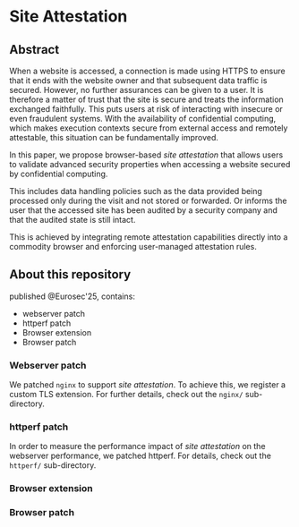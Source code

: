 # Site Attestation

## Abstract
When a website is accessed, a connection is made using HTTPS to ensure that it ends with the website owner and that subsequent data traffic is secured.
However, no further assurances can be given to a user.
It is therefore a matter of trust that the site is secure and treats the information exchanged faithfully.
This puts users at risk of interacting with insecure or even fraudulent systems.
With the availability of confidential computing, which makes execution contexts secure from external access and remotely attestable, this situation can be fundamentally improved.

In this paper, we propose browser-based _site attestation_ that allows users to validate advanced security properties when accessing a website secured by confidential computing.

This includes data handling policies such as the data provided being processed only during the visit and not stored or forwarded.
Or informs the user that the accessed site has been audited by a security company and that the audited state is still intact.

This is achieved by integrating remote attestation capabilities directly into a commodity browser and enforcing user-managed attestation rules.

## About this repository

published @Eurosec'25, contains:
- webserver patch
- httperf patch
- Browser extension
- Browser patch

### Webserver patch

We patched `nginx` to support _site attestation_. To achieve this, we register a custom TLS extension. For further details, check out the `nginx/` sub-directory.

### httperf patch

In order to measure the performance impact of _site attestation_ on the webserver performance, we patched httperf. For details, check out the `httperf/` sub-directory.

### Browser extension

### Browser patch
